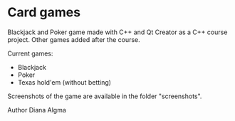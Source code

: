 # Card games

Blackjack and Poker game made with C++ and Qt Creator as a C++ course project.
Other games added after the course.

Current games:
* Blackjack
* Poker
* Texas hold'em (without betting)

Screenshots of the game are available in the folder "screenshots".

Author Diana Algma
